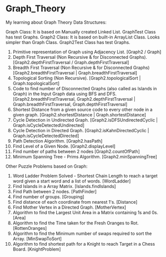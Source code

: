 # Graph_Theory
My learning about Graph Theory Data Structures:

Graph Class: It is based on Manually created Linked List. GraphTest Class has test Graphs.
Graph2 Class: It is based on built-in ArrayList Class. Looks simpler than Graph Class. Graph2Test Class has test Graphs.

1. Primitive representation of Graph using Adjacency List. [Graph2 / Graph]
2. Depth First Traversal (Non Recursive & for Disconnected Graphs). [Graph2.depthFirstTraversal / Graph.depthFirstTraversal]
3. Breadth First Traversal (Non Recursive & for Disconnected Graphs) [Graph2.breadthFirstTraversal | Graph.breadthFirstTraversal]
4. Topological Sorting (Non Recursive). [Graph2.topologicalSort | Graph.topologicalSort]
5. Code to find number of Disconnected Graphs (also called as Islands in Graph) in the Input Graph data using BFS and DFS. [Graph2.breadthFirstTraversal, Graph2.depthFirstTraversal | Graph.breadthFirstTraversal, Graph.depthFirstTraversal]
6. Shortest Distance from a given source code to every other node in a given graph. [Graph2.shortestDistance | Graph.shortestDistance]
7. Cycle Detection in Undirected Graph. [Graph2.isDFSUndirectedCyclic | Graph.isCycleDetectedUndirected]
8. Cycle Detection in Directed Graph. [Graph2.isKahnDirectedCyclic | Graph.isCycleDetectedDirected]
9. Path Detection Algorithm. [Graph2.hasPath]
10. Find Level of a Given Node. [Graph2.displayLevel]
11. Find number of paths between 2 nodes [Graph2.countOfPath]
12. Minimum Spanning Tree - Prims Algorithm. [Graph2.minSpanningTree]



Other Puzzle Problems based on Graph:
1. Word Ladder Problem Solved - Shortest Chain Length to reach a target word given a start word and a list of words. [WordLadder]
2. Find Islands in a Array Matrix. [Islands.findIslands]
3. Find Path between 2 nodes. [PathFinder]
4. Find number of groups. [Grouping]
5. Find distance of each coordinate from nearest 1's. [Distance]
6. Find Mother Vertex in a Directed Graph. [MotherVertex]
7. Algorithm to find the Largest Unit Area in a Matrix containing 1s and 0s. [Area]
8. Algorithm to find the Time taken for the Fresh Oranges to Rot. [RottenOranges]
9. Algorithm to find the Minimum number of swaps required to sort the Array. [MinSwapToSort]
10. Algorithm to find shortest path for a Knight to reach Target in a Chess Board. [KnightProblem]